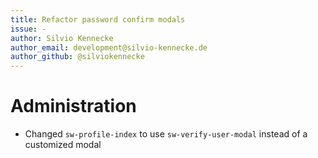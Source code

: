 ```yaml
---
title: Refactor password confirm modals
issue: -
author: Silvio Kennecke
author_email: development@silvio-kennecke.de
author_github: @silviokennecke
---
```

# Administration
* Changed `sw-profile-index` to use `sw-verify-user-modal` instead of a customized modal
